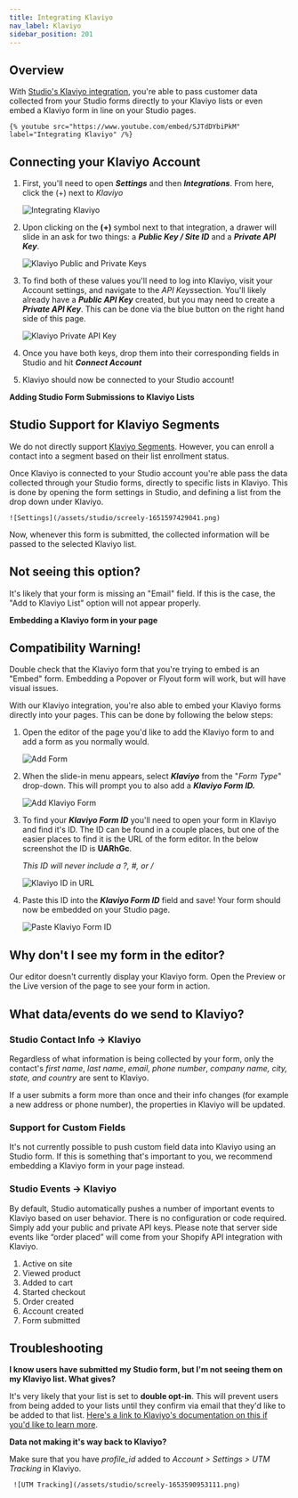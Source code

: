 ```yaml
---
title: Integrating Klaviyo
nav_label: Klaviyo
sidebar_position: 201
---
```


## Overview

With [Studio's Klaviyo integration](https://connect.klaviyo.com/integrations/unstack), you're able to pass customer
data collected from your Studio forms directly to your Klaviyo lists or even embed a Klaviyo form in line on your
Studio pages.

    {% youtube src="https://www.youtube.com/embed/SJTdDYbiPkM" label="Integrating Klaviyo" /%}

## Connecting your Klaviyo Account

1. First, you'll need to open ***Settings*** and then ***Integrations***. From here, click the (+) next to *Klaviyo*

   ![Integrating Klaviyo](/assets/studio/screely-1651596977050__1_.png)

2. Upon clicking on the **(+)** symbol next to that integration, a drawer will slide in an ask for two things: a
   ***Public Key / Site ID*** and a ***Private API Key***.

   ![Klaviyo Public and Private Keys](/assets/studio/screely-1651597057240__1_.png)

3. To find both of these values you'll need to log into Klaviyo, visit your Account settings, and navigate to the *API
   Keys*section. You'll likely already have a ***Public API Key*** created, but you may need to create a
   ***Private API Key***. This can be done via the blue button on the right hand side of this page.

   ![Klaviyo Private API Key](/assets/studio/screely-1651596899486__1_.png)

4. Once you have both keys, drop them into their corresponding fields in Studio and hit ***Connect Account***
5. Klaviyo should now be connected to your Studio account!

**Adding Studio Form Submissions to Klaviyo Lists**

## Studio Support for Klaviyo Segments

We do not directly
support [Klaviyo Segments](https://help.klaviyo.com/hc/en-us/articles/115005237908-Guide-to-Creating-Segments). However,
you can enroll a contact into a segment based on their list enrollment status.

Once Klaviyo is connected to your Studio account you're able pass the data collected through your Studio forms,
directly to specific lists in Klaviyo. This is done by opening the form settings in Studio, and defining a list from
the drop down under Klaviyo.

    ![Settings](/assets/studio/screely-1651597429041.png)

Now, whenever this form is submitted, the collected information will be passed to the selected Klaviyo list.

## Not seeing this option?

It's likely that your form is missing an "Email" field. If this is the case, the "Add to Klaviyo List" option will not
appear properly.

**Embedding a Klaviyo form in your page**

## Compatibility Warning!

Double check that the Klaviyo form that you're trying to embed is an "Embed" form. Embedding a Popover or Flyout form
will work, but will have visual issues.

With our Klaviyo integration, you're also able to embed your Klaviyo forms directly into your pages. This can be done by
following the below steps:

1. Open the editor of the page you'd like to add the Klaviyo form to and add a form as you normally would.

   ![Add Form](/assets/studio/screely-1651597552568.png)

2. When the slide-in menu appears, select ***Klaviyo*** from the "*Form Type*" drop-down. This will prompt you to also
   add a ***Klaviyo Form ID.***

   ![Add Klaviyo Form](/assets/studio/screely-1651597611809.png)

3. To find your ***Klaviyo Form ID*** you'll need to open your form in Klaviyo and find it's ID. The ID can be found in
   a couple places, but one of the easier places to find it is the URL of the form editor. In the below screenshot the ID
   is **UARhGc**.

   *This ID will never include a ?, #, or /*

   ![Klaviyo ID in URL](/assets/studio/screely-1651597937621.png)

4. Paste this ID into the ***Klaviyo Form ID*** field and save! Your form should now be embedded on your Studio page.

   ![Paste Klaviyo Form ID](/assets/studio/screely-1651598006627.png)

## Why don't I see my form in the editor?

Our editor doesn't currently display your Klaviyo form. Open the Preview or the Live version of the page to see your
form in action.

## What data/events do we send to Klaviyo?

### Studio Contact Info -> Klaviyo

Regardless of what information is being collected by your form, only the contact's *first name*, *last name*, *email*,
*phone number*, *company name, city, state, and country* are sent to Klaviyo.

If a user submits a form more than once and their info changes (for example a new address or phone number), the
properties in Klaviyo will be updated.

### Support for Custom Fields

It's not currently possible to push custom field data into Klaviyo using an Studio form. If this is something that's
important to you, we recommend embedding a Klaviyo form in your page instead.

### Studio Events -> Klaviyo

By default, Studio automatically pushes a number of important events to Klaviyo based on user behavior. There is no
configuration or code required. Simply add your public and private API keys. Please note that server side events like
“order placed” will come from your Shopify API integration with Klaviyo.

1. Active on site
2. Viewed product
3. Added to cart
4. Started checkout
5. Order created
6. Account created
7. Form submitted

## Troubleshooting

**I know users have submitted my Studio form, but I'm not seeing them on my Klaviyo list. What gives?**

It's very likely that your list is set to **double opt-in**. This will prevent users from being added to your lists
until they confirm via email that they'd like to be added to that
list. [Here's a link to Klaviyo's documentation on this if you'd like to learn more](https://help.klaviyo.com/hc/en-us/articles/115005251108-Guide-to-the-Double-Opt-In-Process).

**Data not making it's way back to Klaviyo?**

Make sure that you have *profile\_id* added to *Account > Settings > UTM Tracking* in Klaviyo.

     ![UTM Tracking](/assets/studio/screely-1653590953111.png)




